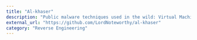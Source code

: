 ```yaml
---
title: "Al-khaser"
description: "Public malware techniques used in the wild: Virtual Machine, Emulation, Debuggers, Sandbox detection."
external_url: "https://github.com/LordNoteworthy/al-khaser"
category: "Reverse Engineering"
---
```

